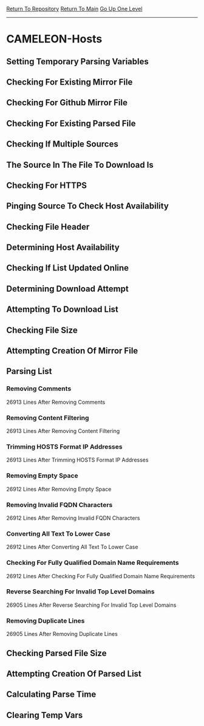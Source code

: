 [Return To Repository](https://github.com/deathbybandaid/piholeparser/)
[Return To Main](https://github.com/deathbybandaid/piholeparser/blob/master/RecentRunLogs/Mainlog.md)
[Go Up One Level](https://github.com/deathbybandaid/piholeparser/blob/master/RecentRunLogs/TopLevelScripts/30-Processing-External-Blacklists.md)
____________________________________
# CAMELEON-Hosts
## Setting Temporary Parsing Variables
## Checking For Existing Mirror File
## Checking For Github Mirror File
## Checking For Existing Parsed File
## Checking If Multiple Sources
## The Source In The File To Download Is
## Checking For HTTPS
## Pinging Source To Check Host Availability
## Checking File Header
## Determining Host Availability
## Checking If List Updated Online
## Determining Download Attempt
## Attempting To Download List
## Checking File Size
## Attempting Creation Of Mirror File
## Parsing List
### Removing Comments
26913 Lines After Removing Comments
### Removing Content Filtering
26913 Lines After Removing Content Filtering
### Trimming HOSTS Format IP Addresses
26913 Lines After Trimming HOSTS Format IP Addresses
### Removing Empty Space
26912 Lines After Removing Empty Space
### Removing Invalid FQDN Characters
26912 Lines After Removing Invalid FQDN Characters
### Converting All Text To Lower Case
26912 Lines After Converting All Text To Lower Case
### Checking For Fully Qualified Domain Name Requirements
26912 Lines After Checking For Fully Qualified Domain Name Requirements
### Reverse Searching For Invalid Top Level Domains
26905 Lines After Reverse Searching For Invalid Top Level Domains
### Removing Duplicate Lines
26905 Lines After Removing Duplicate Lines
## Checking Parsed File Size
## Attempting Creation Of Parsed List
## Calculating Parse Time
## Clearing Temp Vars
